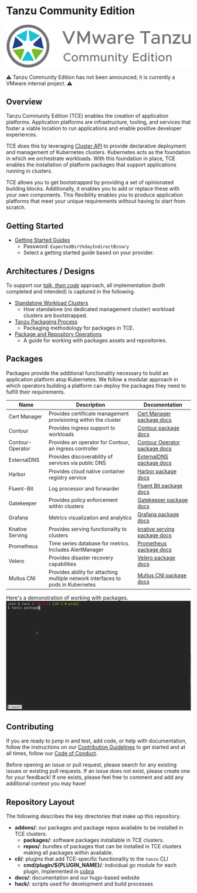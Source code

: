 # Tanzu Community Edition

![Tanzu Community Edition logo](docs/images/tce-logo.png)

⚠️ Tanzu Community Edition has not been announced; it is
currently a VMware internal project. ⚠️

## Overview

Tanzu Community Edition (TCE) enables the creation of application platforms.
Application platforms are infrastructure, tooling, and services that foster
a viable location to run applications and enable positive developer experiences.

TCE does this by leveraging [Cluster API](https://cluster-api.sigs.k8s.io/) to
provide declarative deployment and management of Kubernetes clusters. Kubernetes
acts as the foundation in which we orchestrate workloads. With this foundation
in place, TCE enables the installation of platform packages that support
applications running in clusters.

TCE allows you to get bootstrapped by providing a set of opinionated building blocks.
Additionally, it enables you to add or replace these with your own components. This
flexibility enables you to produce application platforms that meet your unique
requirements without having to start from scratch.

## Getting Started

* [Getting Started Guides](https://quirky-franklin-8969be.netlify.app/docs/latest/getting-started/)
  * Password: `ExpectedBirthdayIndirectBinary`
  * Select a getting started guide based on your provider.

## Architectures / Designs

To support our [_talk, then
code_](https://github.com/vmware-tanzu/tce/blob/main/CONTRIBUTING.md#before-you-submit-a-pull-request)
approach, all implementation (both completed and intended) is captured in the
following.

* [Standalone Workload Clusters](https://quirky-franklin-8969be.netlify.app/docs/latest/designs/standalone-clusters/)
  * How standalone (no dedicated management cluster) workload clusters are bootstrapped.
* [Tanzu Packaging Process](https://quirky-franklin-8969be.netlify.app/docs/latest/designs/package-packaging/)
  * Packaging methodology for packages in TCE.
* [Package and Repository Operations](https://quirky-franklin-8969be.netlify.app/docs/latest/designs/package-operations/)
  * A guide for working with packages assets and repositories.

## Packages

Packages provide the additional functionality necessary to build an application platform atop Kubernetes. We follow a modular approach in which operators building a platform can deploy the packages they need to fulfill their requirements.

| Name | Description | Documentation |
|------|-------------|---------------|
| Cert Manager | Provides certificate management provisioning within the cluster | [Cert Manager package docs](./addons/packages/cert-manager) |
| Contour | Provides ingress support to workloads | [Contour package docs](./addons/packages/contour) |
| Contour-Operator | Provides an operator for Contour, an ingress controller | [Contour Operator package docs](./addons/packages/contour-operator) |
| ExternalDNS | Provides discoverability of services via public DNS | [ExternalDNS package docs](./addons/packages/external-dns) |
| Harbor | Provides cloud native container registry service | [Harbor package docs](./addons/packages/harbor) |
| Fluent-Bit | Log processor and forwarder | [Fluent Bit package docs](./addons/packages/fluentbit) |
| Gatekeeper | Provides policy enforcement within clusters | [Gatekeeper package docs](./addons/packages/gatekeeper) |
| Grafana | Metrics visualization and analytics | [Grafana package docs](./addons/packages/grafana) |
| Knative Serving | Provides serving functionality to clusters | [knative serving package docs](./addons/packages/knative-serving) |
| Prometheus | Time series database for metrics. Includes AlertManager | [Prometheus package docs](./addons/packages/prometheus) |
| Velero | Provides disaster recovery capabilities | [Velero package docs](./addons/packages/velero) |
| Multus CNI | Provides ability for attaching multiple network interfaces to pods in Kubernetes | [Multus CNI package docs](./addons/packages/multus-cni) |

Here's a demonstration of working with packages.
![Tanzu Community Edition CLI in Action](docs/images/tanzu-cli-example.gif)

## Contributing

If you are ready to jump in and test, add code, or help with documentation, follow the instructions on our [Contribution Guidelines](./CONTRIBUTING.md) to get started and at all times, follow our [Code of Conduct](./CODE_OF_CONDUCT.md).

Before opening an issue or pull request, please search for any existing issues or existing pull requests. If an issue does not exist, please create one for your feedback!
If one exists, please feel free to comment and add any additional context you may have!

## Repository Layout

The following describes the key directories that make up this repository.

* **addons/**: our packages and package repos available to be installed in TCE clusters.
  * **packages/**: software packages installable in TCE clusters.
  * **repos/**: bundles of packages that can be installed in TCE clusters making all packages within available.
* **cli/**: plugins that add TCE-specific functionality to the `tanzu` CLI
  * **cmd/plugin/${PLUGIN_NAME}/**: individual go module for each plugin, implemented in [cobra](https://github.com/spf13/cobra)
* **docs/**: documentation and our hugo-based website
* **hack/**: scripts used for development and build processes
